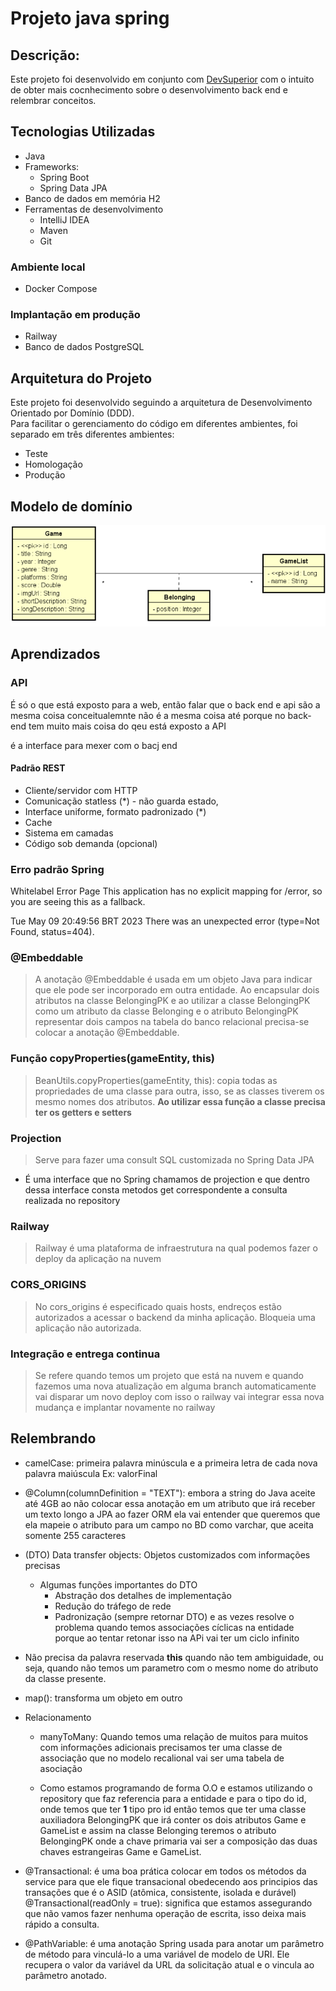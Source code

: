 # Projeto java spring

## Descrição:

Este projeto foi desenvolvido em conjunto com <a href="https://devsuperior.com.br">DevSuperior</a>  com o intuito de
obter mais cocnhecimento sobre o desenvolvimento back end e relembrar conceitos.

## Tecnologias Utilizadas

- Java
- Frameworks:
    - Spring Boot
    - Spring Data JPA
- Banco de dados em memória H2
- Ferramentas de desenvolvimento
    - IntelliJ IDEA
    - Maven
    - Git

### Ambiente local

- Docker Compose

### Implantação em produção

- Railway
- Banco de dados PostgreSQL

## Arquitetura do Projeto

Este projeto foi desenvolvido seguindo a arquitetura de Desenvolvimento Orientado por Domínio (DDD).<br> Para facilitar
o
gerenciamento do código em diferentes ambientes, foi separado em três diferentes ambientes:

- Teste
- Homologação
- Produção

## Modelo de domínio

<img src="./image/modelo-de-dominio.png">

## Aprendizados

### API

É só o que está exposto para a web, então falar que o back end e api são a mesma coisa conceitualemnte
não é a mesma coisa até porque no back-end tem muito mais coisa do qeu está exposto a API

é a interface para mexer com o bacj end

#### Padrão REST

- Cliente/servidor com HTTP
- Comunicação statless (\*) - não guarda estado,
- Interface uniforme, formato padronizado (\*)
- Cache
- Sistema em camadas
- Código sob demanda (opcional)

### Erro padrão Spring

Whitelabel Error Page
This application has no explicit mapping for /error, so you are seeing this as a fallback.

Tue May 09 20:49:56 BRT 2023
There was an unexpected error (type=Not Found, status=404).

### @Embeddable

> A anotação @Embeddable é usada em um objeto Java para indicar que ele pode ser incorporado em outra entidade.
> Ao encapsular dois atributos na classe BelongingPK e ao utilizar a classe BelongingPK como um atributo da classe
> Belonging e o atributo BelongingPK representar dois campos na tabela do banco relacional precisa-se colocar a anotação
> @Embeddable.

### Função copyProperties(gameEntity, this)

> BeanUtils.copyProperties(gameEntity, this): copia todas as propriedades de uma classe para outra, isso, se as classes
> tiverem os mesmo nomes dos atributos.
**Ao utilizar essa função a classe precisa ter os getters e setters**

### Projection

> Serve para fazer uma consult SQL customizada no Spring Data JPA

- É uma interface que no Spring chamamos de projection e que dentro dessa interface consta metodos get correspondente a
  consulta realizada no repository

### Railway

> Railway é uma plataforma de infraestrutura na qual podemos fazer o deploy da aplicação na nuvem

### CORS_ORIGINS

> No cors_origins é especificado quais hosts, endreços estão autorizados a acessar o backend da minha aplicação.
> Bloqueia uma aplicação não autorizada.

### Integração e entrega continua

> Se refere quando temos um projeto que está na nuvem e quando fazemos uma nova atualização em alguma branch
> automaticamente vai disparar um novo deploy com isso o railway vai integrar essa nova mudança e implantar novamente
> no railway

## Relembrando

- camelCase: primeira palavra minúscula e a primeira letra de cada nova palavra maiúscula
  Ex: valorFinal

- @Column(columnDefinition = "TEXT"): embora a string do Java aceite até 4GB ao não colocar essa anotação em um atributo
  que irá receber um texto longo a JPA ao fazer ORM ela vai entender que queremos que ela mapeie o atributo para um
  campo no BD como varchar, que aceita somente 255 caracteres

- (DTO) Data transfer objects: Objetos customizados com informações precisas
    - Algumas funções importantes do DTO
        - Abstração dos detalhes de implementação
        - Redução do tráfego de rede
        - Padronização (sempre retornar DTO) e as vezes resolve o problema quando temos
          associações cíclicas na entidade porque ao tentar retonar isso na APi vai ter um ciclo infinito

- Não precisa da palavra reservada **this** quando não tem ambiguidade, ou seja, quando não temos um parametro com o
  mesmo nome do atributo da classe presente.

- map(): transforma um objeto em outro

- Relacionamento
    - manyToMany: Quando temos uma relação de muitos para muitos com informações adicionais precisamos ter uma classe de
      associação que no modelo recalional vai ser uma tabela de asociação

    - Como estamos programando de forma O.O e estamos utilizando o repository que faz referencia para a entidade e para
      o tipo do id, onde temos que ter **1** tipo pro id
      então temos que ter uma classe auxiliadora BelongingPK que irá conter os dois atributos Game e GameList e assim na
      classe Belonging teremos o atributo BelongingPK onde a chave primaria vai ser a composição das duas chaves
      estrangeiras Game e GameList.

- @Transactional: é uma boa prática colocar em todos os métodos da service para que ele fique transacional obedecendo
  aos principios das transações que é o ASID (atômica, consistente, isolada e durável)
  @Transactional(readOnly = true): significa que estamos assegurando que não vamos fazer nenhuma operação de escrita,
  isso deixa mais rápido a consulta.

- @PathVariable: é uma anotação Spring usada para anotar um parâmetro de método para vinculá-lo a uma variável de modelo
  de URI. Ele recupera o valor da variável da URL da solicitação atual e o vincula ao parâmetro anotado.   